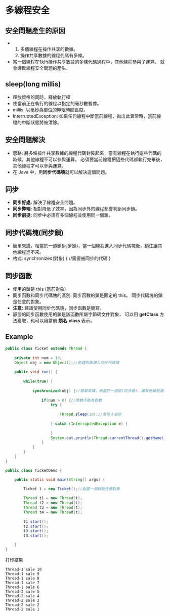 # 多線程安全


## 安全問題產生的原因
- 1. 多個線程在操作共享的數據。
  2. 操作共享數據的線程代碼有多條。
- 當一個線程在執行操作共享數據的多條代碼過程中，其他線程參與了運算。
就會導致線程安全問題的產生。

## sleep(long millis)
- 釋放資格的同時，釋放執行權
- 使當前正在執行的線程以指定的毫秒數暫停。
- millis: 以毫秒為單位的睡眠時間長度。
- InterruptedException: 如果任何線程中斷當前線程，拋出此異常時，當前線程的中斷狀態將被清除。

## 安全問題解決
- 思路: 將多條操作共享數據的線程代碼封裝起來，當有線程在執行這些代碼的時候，其他線程不可以參與運算。
必須要當前線程把這些代碼都執行完畢後，其他線程才可以參與運算。
- 在 Java 中，用**同步代碼塊**就可以解決這個問題。

## 同步
- **同步好處:** 解決了線程安全問題。
- **同步弊端:** 相對降低了效率，因為同步外的線程都會判斷同步鎖。
- **同步前提:** 同步中必須有多個線程並使用同一個鎖。


## 同步代碼塊(同步鎖)
- 簡單來講，相當於一道鎖(同步鎖)，當一個線程進入同步代碼塊後，鎖住讓其他線程進不來。
- 格式: 
synchronized(對象) {
//需要被同步的代碼
}

## 同步函數
- 使用的鎖是 this (當前對象)
- 同步函數和同步代碼塊的區別:
  同步函數的鎖是固定的 this。
  同步代碼塊的鎖是任意的對象。
- **注意:** 建議使用同步代碼塊，同步函數是簡寫。
- 靜態的同步函數使用的鎖是該函數所屬字節碼文件對象，
  可以用 **getClass** 方法獲取，也可以用當前 **類名.class** 表示。

## Example
```java
public class Ticket extends Thread {
	
	private int num = 10;
	Object obj = new Object();//創建對象傳入同步代碼塊
	
	public void run() {
		
		while(true) {
			
			synchronized(obj) {//簡單來講，相當於一道鎖(同步鎖)，讓其他線程進不來
				
				if(num > 0) {//票數不能為負數	
					try {
					
						Thread.sleep(10);//暫停十毫秒
					
					} catch (InterruptedException e) {
										
					}
					System.out.println(Thread.currentThread().getName() + " sale " + num--);
				}
			}
		}
	}
}

public class TicketDemo {

	public static void main(String[] args) {
		
		Ticket t = new Ticket();//創建一個線程任務對象

		Thread t1 = new Thread(t);
		Thread t2 = new Thread(t);
		Thread t3 = new Thread(t);
		Thread t4 = new Thread(t);
		
		t1.start();
		t2.start();
		t3.start();
		t3.start();

	}
}
```
打印結果
```
Thread-1 sale 10
Thread-1 sale 9
Thread-1 sale 8
Thread-1 sale 7
Thread-1 sale 6
Thread-2 sale 5
Thread-2 sale 4
Thread-2 sale 3
Thread-2 sale 2
Thread-2 sale 1
```

